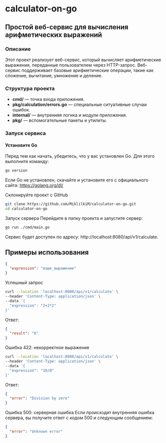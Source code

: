 # calculator-on-go

## Простой веб-сервис для вычисления арифметических выражений

### Описание
Этот проект реализует веб-сервис, который вычисляет арифметические выражения, переданные пользователем через HTTP-запрос. Веб-сервис поддерживает базовые арифметические операции, такие как сложение, вычитание, умножение и деление.

### Структура проекта
- **cmd/** — точка входа приложения.
- **pkg/calculation/errors.go** — специальные ситуативные случаи ошибок.
- **internal/** — внутренняя логика и модули приложения.
- **pkg/** — вспомогательные пакеты и утилиты.

### Запуск сервиса

#### Установите Go
Перед тем как начать, убедитесь, что у вас установлен Go. Для этого выполните команду:

```bash
go version
```
Если Go не установлен, скачайте и установите его с официального сайта: https://golang.org/dl/

Склонируйте проект с GitHub
```bash
git clone https://github.com/MiklilkiM/calculator-on-go.git
cd calculator-on-go
```
Запуск сервера
Перейдите в папку проекта и запустите сервер:

```bash
go run ./cmd/main.go
```
Сервис будет доступен по адресу: http://localhost:8080/api/v1/calculate.


## Примеры использования
```json
{
  "expression": "ваше_выражение"
}
```
Успешный запрос
```bash
curl --location 'localhost:8080/api/v1/calculate' \
--header 'Content-Type: application/json' \
--data '{
  "expression": "2+2*2"
}'
```
Ответ:

```json
{
  "result": "6"
}
```

Ошибка 422: некорректное выражение
```bash
curl --location 'localhost:8080/api/v1/calculate' \
--header 'Content-Type: application/json' \
--data '{
  "expression": "10/0"
}'
```
Ответ:

```json
{
  "error": "Division by zero"
}
```

Ошибка 500: серверная ошибка
Если происходит внутренняя ошибка сервера, вы получите ответ с кодом 500 и следующим сообщением:

```json
{
  "error": "Unknown error"
}
```